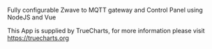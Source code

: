 
Fully configurable Zwave to MQTT gateway and Control Panel using NodeJS and Vue

This App is supplied by TrueCharts, for more information please visit https://truecharts.org
